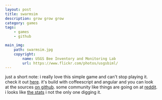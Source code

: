 ```yaml
---
layout: post
title: swarmsim
description: grow grow grow
category: games
tags: 
    - games
    - github

main_img:
    path: swarmsim.jpg
    copyright:
        name: USGS Bee Inventory and Monitoring Lab
        url: https://www.flickr.com/photos/usgsbiml/
---
```


just a short note: i really love this simple game and can't stop playing it.
check it out [here](https://swarmsim.github.io/). it's build with coffeescript
and angular and you can look at the sources [on github](https://github.com/erosson/swarm).
some community like things are going on at [reddit](http://www.reddit.com/r/swarmsim/).
i looks like [the stats](http://www.seethestats.com/site/swarmsim.github.io/STSlT5DxvZf)
i not the only one digging it.